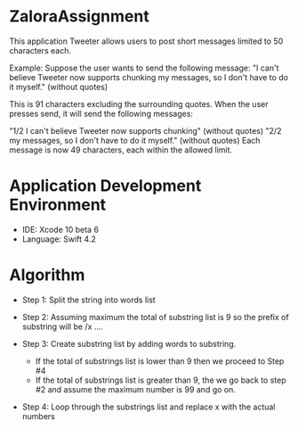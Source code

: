 # ZaloraAssignment

This application Tweeter allows users to post short messages limited to 50 characters each.

Example: Suppose the user wants to send the following message: "I can't believe Tweeter now supports chunking my messages, so I don't have to do it myself." (without quotes)

This is 91 characters excluding the surrounding quotes. When the user presses send, it will send the following messages:

"1/2 I can't believe Tweeter now supports chunking" (without quotes)
"2/2 my messages, so I don't have to do it myself." (without quotes)
Each message is now 49 characters, each within the allowed limit.

# Application Development Environment
- IDE: Xcode 10 beta 6
- Language: Swift 4.2

# Algorithm
- Step 1: Split the string into words list

- Step 2: Assuming maximum the total of substring list is 9 so the prefix of substring will be <index>/x ....
- Step 3: Create substring list by adding words to substring. 
	+ If the total of substrings list is lower than 9 then we proceed to Step #4
	+ If the total of substrings list is greater than 9, the we go back to step #2 and assume the maximum number is 99 and go on.
- Step 4: Loop through the substrings list and replace x with the actual numbers
